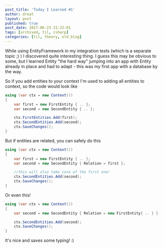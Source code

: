 ```yaml
---
post_title: 'Today I Learned #1'
author: dreat
layout: post
published: true
post_date: 2017-06-23 21:22:01
tags: [archived, til, csharp]
categories: [til, theory, old_blog]
---
```

While using EntityFramework in my integration tests (which is a separate topic ;) ) I discovered quite interesting thing. I guess this may be obvious to some, but I learned Entity "the hard way" jumping into an app with Entity already in place and had to adapt - this was my first app with a database by the way.

So if you add entities to your context I'm used to adding all entities to context, so the code would look like

```csharp
using (var ctx = new Context())
{
    var first = new FirstEntity { .. };
    var second = new SecondEntity { .. };

    ctx.FirstEntities.Add(first);
    ctx.SecondEntities.Add(second);
    ctx.SaveChanges();
}
```

But if entities are related, you can safely do this

```csharp
using (var ctx = new Context())
{
    var first = new FirstEntity { .. };
    var second = new SecondEntity { Relation = first };

    //this will also take care of the first one!
    ctx.SecondEntities.Add(second); 
    ctx.SaveChanges();
}
```


Or even this!

```csharp
using (var ctx = new Context())
{
    var second = new SecondEntity { Relation = new FirstEntity{ .. } };

    ctx.SecondEntities.Add(second);
    ctx.SaveChanges();
}
```

It's nice and saves some typing! :)
